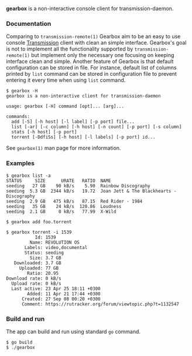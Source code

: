 **gearbox** is a non-interactive console client for transmission-daemon.

### Documentation
Comparing to `transmission-remote(1)` Gearbox aim to be an easy to use console
[Transmission](https://transmissionbt.com) client with clean an simple
interface. Gearbox's goal is not to implement all the functionality supported by
`transmission-remote(1)` but implement only the necessary one focusing on
keeping interface clean and simple. Another feature of Gearbox is that default
configuration can be stored in file. For instance, default list of columns
printed by `list` command can be stored in configuration file to prevent
entering it every time when using `list` command.

```
$ gearbox -H
gearbox is a non-interactive client for transmission-daemon

usage: gearbox [-H] command [opt]... [arg]...

commands:
  add [-S] [-h host] [-l label] [-p port] file...
  list [-ar] [-c column] [-h host] [-n count] [-p port] [-s column]
  stats [-h host] [-p port]
  torrent [-DdfiSs] [-h host] [-l labels] [-p port] id...
```
See `gearbox(1)` man page for more information.

### Examples
```
$ gearbox list -a
STATUS     SIZE      URATE   RATIO  NAME
seeding   27 GB    90 kB/s    5.90  Rainbow Discography
seeding  5.3 GB  2344 kB/s   19.72  Joan Jett & The Blackhearts - Discography
seeding  2.9 GB   475 kB/s   87.15  Red Rider - 1984
seeding   35 GB    24 kB/s  120.86  Loudness
seeding  2.1 GB     0 kB/s   77.99  X-Wild
```
```
$ gearbox add foo.torrent
```
```
$ gearbox torrent -i 1539
           Id: 1539
         Name: REVOLUTION OS
       Labels: video,documental
       Status: seeding
         Size: 3.7 GB
   Downloaded: 3.7 GB
     Uploaded: 77 GB
        Ratio: 20.95
Download rate: 0 kB/s
  Upload rate: 0 kB/s
  Last active: 23 Apr 25 18:11 +0300
        Added: 11 Apr 21 17:44 +0300
      Created: 27 Sep 08 00:20 +0300
      Comment: https://rutracker.org/forum/viewtopic.php?t=1132547
```

### Build and run
The app can build and run using standard `go` command.
```
$ go build
$ ./gearbox
```
